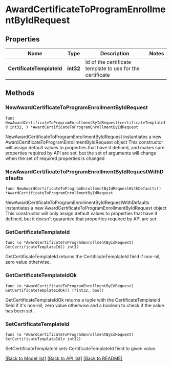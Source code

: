 # AwardCertificateToProgramEnrollmentByIdRequest

## Properties

Name | Type | Description | Notes
------------ | ------------- | ------------- | -------------
**CertificateTemplateId** | **int32** | Id of the certificate template to use for the certificate | 

## Methods

### NewAwardCertificateToProgramEnrollmentByIdRequest

`func NewAwardCertificateToProgramEnrollmentByIdRequest(certificateTemplateId int32, ) *AwardCertificateToProgramEnrollmentByIdRequest`

NewAwardCertificateToProgramEnrollmentByIdRequest instantiates a new AwardCertificateToProgramEnrollmentByIdRequest object
This constructor will assign default values to properties that have it defined,
and makes sure properties required by API are set, but the set of arguments
will change when the set of required properties is changed

### NewAwardCertificateToProgramEnrollmentByIdRequestWithDefaults

`func NewAwardCertificateToProgramEnrollmentByIdRequestWithDefaults() *AwardCertificateToProgramEnrollmentByIdRequest`

NewAwardCertificateToProgramEnrollmentByIdRequestWithDefaults instantiates a new AwardCertificateToProgramEnrollmentByIdRequest object
This constructor will only assign default values to properties that have it defined,
but it doesn't guarantee that properties required by API are set

### GetCertificateTemplateId

`func (o *AwardCertificateToProgramEnrollmentByIdRequest) GetCertificateTemplateId() int32`

GetCertificateTemplateId returns the CertificateTemplateId field if non-nil, zero value otherwise.

### GetCertificateTemplateIdOk

`func (o *AwardCertificateToProgramEnrollmentByIdRequest) GetCertificateTemplateIdOk() (*int32, bool)`

GetCertificateTemplateIdOk returns a tuple with the CertificateTemplateId field if it's non-nil, zero value otherwise
and a boolean to check if the value has been set.

### SetCertificateTemplateId

`func (o *AwardCertificateToProgramEnrollmentByIdRequest) SetCertificateTemplateId(v int32)`

SetCertificateTemplateId sets CertificateTemplateId field to given value.



[[Back to Model list]](../README.md#documentation-for-models) [[Back to API list]](../README.md#documentation-for-api-endpoints) [[Back to README]](../README.md)


